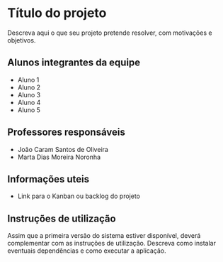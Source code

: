# Título do projeto
Descreva aqui o que seu projeto pretende resolver, com motivações e objetivos.

## Alunos integrantes da equipe

* Aluno 1
* Aluno 2
* Aluno 3
* Aluno 4
* Aluno 5

## Professores responsáveis

* João Caram Santos de Oliveira
* Marta Dias Moreira Noronha

## Informações uteis

* Link para o Kanban ou backlog do projeto 

## Instruções de utilização

Assim que a primeira versão do sistema estiver disponível, deverá complementar com as instruções de utilização. Descreva como instalar eventuais dependências e como executar a aplicação.
